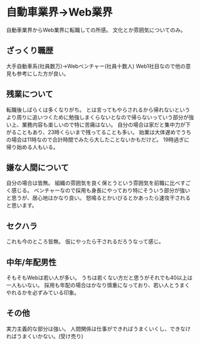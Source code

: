 # 自動車業界→Web業界
自動車業界からWeb業界に転職しての所感。
文化とか雰囲気についてのみ。

## ざっくり職歴
大手自動車系(社員数万)→Webベンチャー(社員十数人)
Web1社目なので他の意見も参考にした方が良い。

## 残業について
転職後しばらくは多くなりがち。
とは言ってもやらされるから帰れないというより周りに追いつくために勉強しまくらないとなので帰らないっていう部分が強い上、業務内容も楽しいので特に苦痛はない。
自分の場合は家だと集中力が下がることもあり、23時くらいまで残ってることも多い。
始業は大体遅めでうちの場合は11時なので合計時間でみたら大したことないかもだけど。
19時過ぎに帰り始める人もいる。

## 嫌な人間について
自分の場合は皆無。
組織の雰囲気を良く保とうという雰囲気を前職に比べすごく感じる。
ベンチャーなので採用も身長にやっており特にそういう部分が強いと思うが、居心地はかなり良い。
怒鳴るとかいびるとかあったら速攻干されると思います。

## セクハラ
これも今のところ皆無。
仮にやったら干されるだろうなって感じ。

## 中年/年配男性
そもそもWebは若い人が多い。
うちは若くない方だと思うがそれでも40以上は一人もいない。
採用も年配の場合はかなり慎重になっており、若い人とうまくやれるかを必ずみている印象。

## その他
実力主義的な部分は強い。
人間関係は仕事ができればうまくいくし、できなければうまくいかない。(受け売り)